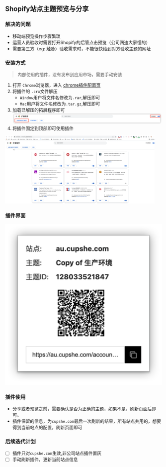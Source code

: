 ## Shopify站点主题预览与分享

### 解决的问题

- 移动端预览操作步骤繁琐
- 运营人员验收时需要打开Shopify的后管点击预览（公司网速大家懂的）
- 需要第三方（eg: 触脉）验收需求时，不能很快给到对方验收主题的网址

### 安装方式
> 内部使用的插件，没有发布到应用市场，需要手动安装

1. 打开 `Chrome`浏览器，进入 [chrome插件配置页](chrome://extensions/)
2. 将插件的 `.crx`文件解压
   - `Window`用户将文件名修改为`.rar`,解压即可
   - `Mac`用户将文件名修改为`.tar.gz`,解压即可
3. 加载已解压的拓展程序即可
![打开开发者模式](https://github.com/EugenioCode/picBed/blob/main/img.png?raw=true)
4. 将插件固定到顶部即可使用插件

![加载插件](https://github.com/EugenioCode/picBed/blob/main/iShot2022-02-25%2015.38.35.gif)

### 插件界面
![插件预览图](https://github.com/EugenioCode/picBed/blob/main/iShot2022-02-25%2015.20.53.png?raw=true)

### 插件使用
- 分享或者预览之前，需要确认是否为正确的主题，如果不是，刷新页面后即可。
- 插件保留的信息，为`cupshe.com`最后一次刷新的结果，所有站点共用的，想要得到当前站点的配置，刷新页面即可


### 后续迭代计划
- [ ] 插件只对`cupshe.com`生效,非公司站点插件置灰
- [ ] 手动刷新插件，更新当前站点信息
